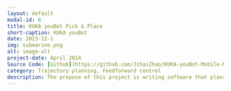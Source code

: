 ```yaml
---
layout: default
modal-id: 6
title: KUKA youBot Pick & Place
short-caption: KUKA youBot
date: 2023-12-1
img: submarine.png
alt: image-alt
project-date: April 2014
Source Code: [Github](https://github.com/JihaiZhao/KUKA-youBot-Mobile-Manipulation)
category: Trajectory planning, Feedforward control
description: The propose of this project is writing software that plans a trajectory for the end-effector of the youBot mobile manipulator (a mobile base with four mecanum wheels and a 5R robot arm), performs odometry as the chassis moves, and performs feedback control to drive the youBot to pick up a block at a specified location, carry it to a desired location, and put it down. 
---
```

